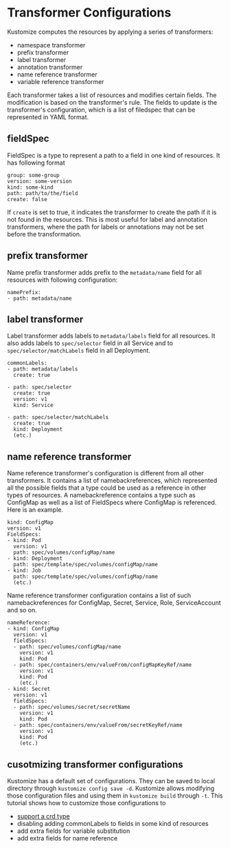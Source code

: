 # Transformer Configurations

Kustomize computes the resources by applying a series of transformers:
- namespace transformer
- prefix transformer
- label transformer
- annotation transformer
- name reference transformer
- variable reference transformer

Each transformer takes a list of resources and modifies certain fields. The modification is based on the transformer's rule.
The fields to update is the transformer's configuration, which is a list of filedspec that can be represented in YAML format.

## fieldSpec
FieldSpec is a type to represent a path to a field in one kind of resources. It has following format
```
group: some-group
version: some-version
kind: some-kind
path: path/to/the/field
create: false
```
If `create` is set to true, it indicates the transformer to create the path if it is not found in the resources. This is most useful for label and annotation transformers, where the path for labels or annotations may not be set before the transformation.

## prefix transformer
Name prefix transformer adds prefix to the `metadata/name` field for all resources with following configuration:
```
namePrefix:
- path: metadata/name
```

## label transformer
Label transformer adds labels to `metadata/labels` field for all resources. It also adds labels to `spec/selector` field in all Service and to `spec/selector/matchLabels` field in all Deployment.
```
commonLabels:
- path: metadata/labels
  create: true

- path: spec/selector
  create: true
  version: v1
  kind: Service

- path: spec/selector/matchLabels
  create: true
  kind: Deployment
  (etc.)  
```

## name reference transformer
Name reference transformer's configuration is different from all other transformers. It contains a list of namebackreferences, which represented all the possible fields that a type could be used as a reference in other types of resources. A namebackreference contains a type such as ConfigMap as well as a list of FieldSpecs where ConfigMap is referenced. Here is an example.
```
kind: ConfigMap
version: v1
FieldSpecs:
- kind: Pod
  version: v1
  path: spec/volumes/configMap/name
- kind: Deployment
  path: spec/template/spec/volumes/configMap/name
- kind: Job
  path: spec/template/spec/volumes/configMap/name
  (etc.)
```
Name reference transformer configuration contains a list of such namebackreferences for ConfigMap, Secret, Service, Role, ServiceAccount and so on.
```
nameReference:
- kind: ConfigMap
  version: v1
  fieldSpecs:
  - path: spec/volumes/configMap/name
    version: v1
    kind: Pod
  - path: spec/containers/env/valueFrom/configMapKeyRef/name
    version: v1
    kind: Pod
    (etc.)
- kind: Secret
  version: v1
  fieldSpecs:
  - path: spec/volumes/secret/secretName
    version: v1
    kind: Pod
  - path: spec/containers/env/valueFrom/secretKeyRef/name
    version: v1
    kind: Pod
    (etc.)    
```

## cusotmizing transformer configurations

Kustomize has a default set of configurations. They can be saved to local directory through `kustomize config save -d`. Kustomize allows modifying those configuration files and using them in `kustomize build` through `-t`.  This tutorial shows how to customize those configurations to
- [support a crd type](crd/README.md)
- disabling adding commonLabels to fields in some kind of resources
- add extra fields for variable substitution
- add extra fields for name reference
